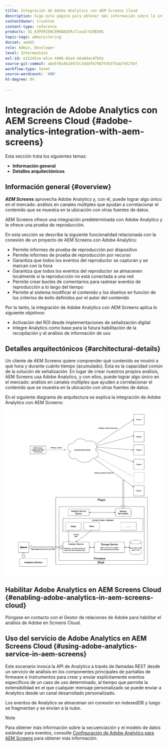 ```yaml
---
title: Integración de Adobe Analytics con AEM Screens Cloud
description: Siga esta página para obtener más información sobre la integración predeterminada de AEM Screens con Adobe Analytics y le ofrece una prueba de reproducción.
contentOwner: trushton
content-type: reference
products: SG_EXPERIENCEMANAGER/Cloud/SCREENS
topic-tags: administering
docset: aem65
role: Admin, Developer
level: Intermediate
exl-id: e22242ce-e5ce-4486-bba4-e6a89ac4fb5e
source-git-commit: abe5f8a4b19473c3dddfb79674fb5f5ab7e52fbf
workflow-type: tm+mt
source-wordcount: '408'
ht-degree: 0%

---
```


# Integración de Adobe Analytics con AEM Screens Cloud {#adobe-analytics-integration-with-aem-screens}

Esta sección trata los siguientes temas:

* **Información general**
* **Detalles arquitectónicos**

## Información general {#overview}

***AEM Screens*** aprovecha Adobe Analytics y, con él, puede lograr algo único en el mercado: análisis en canales múltiples que ayudan a correlacionar el contenido que se muestra en la ubicación con otras fuentes de datos.

AEM Screens ofrece una integración predeterminada con Adobe Analytics y le ofrece una prueba de reproducción.

En esta sección se describe la siguiente funcionalidad relacionada con la conexión de un proyecto de AEM Screens con Adobe Analytics:

* Permite informes de prueba de reproducción por dispositivo
* Permite informes de prueba de reproducción por recurso
* Garantiza que todos los eventos del reproductor se capturan y se marcan con la hora
* Garantiza que todos los eventos del reproductor se almacenen localmente si la reproducción no está conectada a una red
* Permite crear bucles de comentarios para rastrear eventos de reproducción a lo largo del tiempo
* Permite al sistema modificar el contenido y los diseños en función de los criterios de éxito definidos por el autor del contenido

Por lo tanto, la integración de Adobe Analytics con AEM Screens aplica lo siguiente *objetivos*:

* Activación del ROI desde implementaciones de señalización digital
* Integre Analytics como base para la futura habilitación de la recopilación y el análisis de información de uso

## Detalles arquitectónicos {#architectural-details}

Un cliente de AEM Screens quiere comprender qué contenido se mostró a qué hora y durante cuánto tiempo (acumulado). Esta es la capacidad común de la solución de señalización. En lugar de crear nuestros propios análisis, AEM Screens usa Adobe Analytics, y con ellos, puede lograr algo único en el mercado: análisis en canales múltiples que ayuden a correlacionar el contenido que se muestra en la ubicación con otras fuentes de datos.

En el siguiente diagrama de arquitectura se explica la integración de Adobe Analytics con AEM Screens:

![Integración con Adobe Analytics](/help/screens-cloud/assets/analytics-architecture.png)

## Habilitar Adobe Analytics en AEM Screens Cloud {#enabling-adobe-analytics-in-aem-screens-cloud}

Póngase en contacto con el Gestor de relaciones de Adobe para habilitar el análisis de Adobe en Screens Cloud.

## Uso del servicio de Adobe Analytics en AEM Screens Cloud {#using-adobe-analytics-service-in-aem-screens}

Este escenario invoca la API de Analytics a través de llamadas REST desde un servicio de análisis en los componentes principales de pantallas de firmware e instrumentos para crear y enviar explícitamente eventos específicos de un caso de uso determinado, al tiempo que permite la extensibilidad en el que cualquier mensaje personalizado se puede enviar a Analytics desde un canal desarrollado personalizado.

Los eventos de Analytics se almacenan sin conexión en indexedDB y luego se fragmentan y se envían a la nube.

>[!NOTE]
>Para obtener más información sobre la secuenciación y el modelo de datos estándar para eventos, consulte [Configuración de Adobe Analytics para AEM Screens](https://experienceleague.adobe.com/docs/experience-manager-screens/user-guide/administering/analytics-integration/configuring-adobe-analytics-aem-screens.html) para obtener más información.
